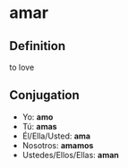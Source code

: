 # amar

## Definition
to love

## Conjugation

- Yo: **amo**
- Tú: **amas**
- Él/Ella/Usted: **ama**
- Nosotros: **amamos**
- Ustedes/Ellos/Ellas: **aman**